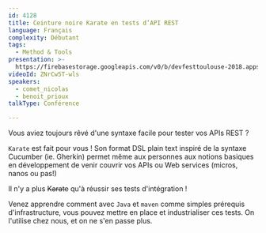 ```yaml
---
id: 4128
title: Ceinture noire Karate en tests d’API REST
language: Français
complexity: Débutant
tags:
  - Method & Tools
presentation: >-
  https://firebasestorage.googleapis.com/v0/b/devfesttoulouse-2018.appspot.com/o/presentation%2F4128-karate-NicolasComet.pdf?alt=media&token=d1b81627-6683-4134-bc71-e604ac0b1c55
videoId: ZNrCw5T-wls
speakers:
  - comet_nicolas
  - benoit_prioux
talkType: Conférence

---
```


Vous aviez toujours rêvé d'une syntaxe facile pour tester vos APIs REST ? 

`Karate` est fait pour vous ! 
Son format DSL plain text inspiré de la syntaxe Cucumber (ie. Gherkin) permet même aux personnes aux notions basiques en développement de venir couvrir vos APIs ou Web services (micros, nanos ou pas!)

Il n'y a plus ~~Karate~~ qu'à réussir ses tests d'intégration ! 

Venez apprendre comment avec `Java` et `maven` comme simples prérequis d'infrastructure, vous pouvez mettre en place et industrialiser ces tests. On l'utilise chez nous, et on ne s'en passe plus.
